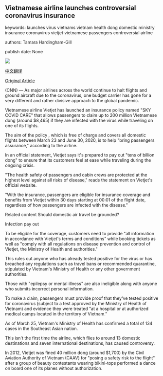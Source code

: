 ## Vietnamese airline launches controversial coronavirus insurance

keywords: launches virus vietnams vietnam health dong domestic ministry insurance coronavirus vietjet vietnamese passengers controversial airline

authors: Tamara Hardingham-Gill

publish date: None

![](https://cdn.cnn.com/cnnnext/dam/assets/200326090416-vietjetair-promo-image-super-tease.jpg)

[中文翻译](Vietnamese%20airline%20launches%20controversial%20coronavirus%20insurance_zh.md)

[Original Article](https://edition.cnn.com/travel/article/vietnamese-airline-coronavirus-insurance/index.html)

(CNN) — As major airlines across the world continue to halt flights and ground aircraft due to the coronavirus, one budget carrier has gone for a very different and rather divisive approach to the global pandemic.

Vietnamese airline Vietjet has launched an insurance policy named "SKY COVID CARE" that allows passengers to claim up to 200 million Vietnamese dong (around $8,465) if they are infected with the virus while traveling on one of its flights.

The aim of the policy , which is free of charge and covers all domestic flights between March 23 and June 30, 2020, is to help "bring passengers assurance," according to the airline.

In an official statement, Vietjet says it's prepared to pay out "tens of billion dong" to ensure that its customers feel at ease while traveling during the ongoing crisis.

"The health safety of passengers and cabin crews are protected at the highest level against all risks of disease," reads the statement on Vietjet's official website.

"With the insurance, passengers are eligible for insurance coverage and benefits from Vietjet within 30 days starting at 00:01 of the flight date, regardless of how passengers are infected with the disease."

Related content Should domestic air travel be grounded?

Infection pay out

To be eligible for the coverage, customers need to provide "all information in accordance with Vietjet's terms and conditions" while booking tickets as well as "comply with all regulations on disease prevention and control of Vietjet, the Ministry of Health and authorities."

This rules out anyone who has already tested positive for the virus or has breached any regulations such as travel bans or recommended quarantine, stipulated by Vietnam's Ministry of Health or any other government authorities.

Those with "epilepsy or mental illness" are also ineligible along with anyone who submits incorrect personal information.

To make a claim, passengers must provide proof that they've tested positive for coronavirus (subject to a test approved by the Ministry of Health of Vietnam) and evidence they were treated "at a hospital or at authorized medical camps located in the territory of Vietnam."

As of March 25, Vietnam's Ministry of Health has confirmed a total of 134 cases in the Southeast Asian nation.

This isn't the first time the airline, which flies to around 13 domestic destinations and seven international destinations, has caused controversy.

In 2012, Vietjet was fined 40 million dong (around $1,700) by the Civil Aviation Authority of Vietnam (CAAV) for "posing a safety risk to the flight" after a group of beauty contestants wearing bikini-tops performed a dance on board one of its planes without authorization.